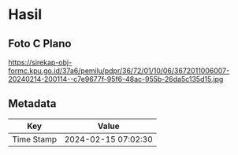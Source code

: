 # Hasil

## Foto C Plano

https://sirekap-obj-formc.kpu.go.id/37a6/pemilu/pdpr/36/72/01/10/06/3672011006007-20240214-200114--c7e9677f-95f6-48ac-955b-26da5c135d15.jpg


## Metadata

| Key        | Value               |
| ---------- | ------------------- |
| Time Stamp | 2024-02-15 07:02:30 |



